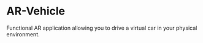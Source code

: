 # AR-Vehicle
Functional AR application allowing you to drive a virtual car in your physical environment. 
